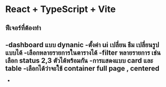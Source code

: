 # React + TypeScript + Vite

## ฟีเจอร์ที่ต้องทำ

-dashboard แบบ dynanic
-ตั้งค่า ui เปลี่ยน ธีม เปลี่ยนรูปแบบได้
-เลือกหลายรายการในตารางได้
-filter หลายรายการ เช่น เลือก status 2,3 ตัวได้พร้อมกัน
-การแสดงแบบ card และ table
-เลือกได้ว่าจะใช้ container full page , centered
-
-

